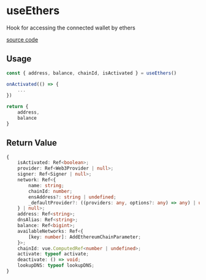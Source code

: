 # useEthers

Hook for accessing the connected wallet by ethers

[source code](https://github.com/vu3th/vue-dapp/blob/main/src/composables/useEthers.ts)

## Usage
```ts
const { address, balance, chainId, isActivated } = useEthers()

onActivated(() => {
    ...
})

return {
    address,
    balance
}
```

## Return Value
```typescript
{
    isActivated: Ref<boolean>;
    provider: Ref<Web3Provider | null>;
    signer: Ref<Signer | null>;
    network: Ref<{
        name: string;
        chainId: number;
        ensAddress?: string | undefined;
        _defaultProvider?: ((providers: any, options?: any) => any) | undefined;
    } | null>;
    address: Ref<string>;
    dnsAlias: Ref<string>;
    balance: Ref<bigint>;
    availableNetworks: Ref<{
        [key: number]: AddEthereumChainParameter;
    }>;
    chainId: vue.ComputedRef<number | undefined>;
    activate: typeof activate;
    deactivate: () => void;
    lookupDNS: typeof lookupDNS;
}
```